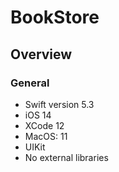# BookStore
## Overview

### General

- Swift version 5.3
- iOS 14
- XCode 12
- MacOS: 11
- UIKit
- No external libraries